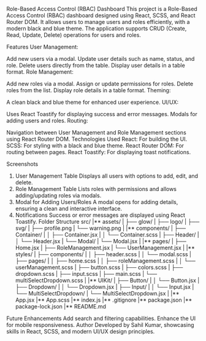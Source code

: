 Role-Based Access Control (RBAC) Dashboard
This project is a Role-Based Access Control (RBAC) dashboard designed using React, SCSS, and React Router DOM. It allows users to manage users and roles efficiently, with a modern black and blue theme. The application supports CRUD (Create, Read, Update, Delete) operations for users and roles.

Features
User Management:

Add new users via a modal.
Update user details such as name, status, and role.
Delete users directly from the table.
Display user details in a table format.
Role Management:

Add new roles via a modal.
Assign or update permissions for roles.
Delete roles from the list.
Display role details in a table format.
Theming:

A clean black and blue theme for enhanced user experience.
UI/UX:

Uses React Toastify for displaying success and error messages.
Modals for adding users and roles.
Routing:

Navigation between User Management and Role Management sections using React Router DOM.
Technologies Used
React: For building the UI.
SCSS: For styling with a black and blue theme.
React Router DOM: For routing between pages.
React Toastify: For displaying toast notifications.

Screenshots

1. User Management Table
   Displays all users with options to add, edit, and delete.
2. Role Management Table
   Lists roles with permissions and allows adding/updating roles via modals.
3. Modal for Adding Users/Roles
   A modal opens for adding details, ensuring a clean and interactive interface.
4. Notifications
   Success or error messages are displayed using React Toastify.
   Folder Structure
   src/
   |** assets/
   | ├── glow/
   | ├── logo/
   | ├── svg/
   | ├── profile.png
   | └── warning.png
   |
   |** components/
   | ├── Container/
   | │ ├── Container.jsx
   | │ └── Container.scss
   | ├── Header/
   | │ └── Header.jsx
   | └── Modal/
   | └── Modal.jsx
   |
   |** pages/
   | ├── Home.jsx
   | ├── RoleManagement.jsx
   | └── UserManagement.jsx
   |
   |** styles/
   | ├── components/
   | │ ├── header.scss
   | │ └── modal.scss
   | ├── pages/
   | │ ├── home.scss
   | │ ├── roleManagement.scss
   | │ └── userManagement.scss
   | ├── button.scss
   | ├── colors.scss
   | ├── dropdown.scss
   | ├── input.scss
   | ├── main.scss
   | └── multiSelectDropdown.scss
   |
   |** UIKit/
   | ├── Button/
   | │ └── Button.jsx
   | ├── Dropdown/
   | │ └── Dropdown.jsx
   | ├── Input/
   | │ └── Input.jsx
   | └── MultiSelectDropdown/
   | └── MultiSelectDropdown.jsx
   |
   |** App.jsx
   |** App.scss
   |** index.js
   |** .gitignore
   |** package.json
   |** package-lock.json
   |** README.md

Future Enhancements
Add search and filtering capabilities.
Enhance the UI for mobile responsiveness.
Author
Developed by Sahil Kumar, showcasing skills in React, SCSS, and modern UI/UX design principles.
